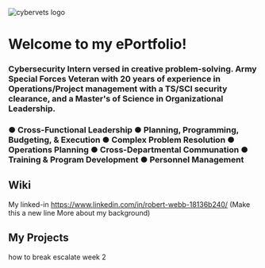 ![cybervets logo](https://user-images.githubusercontent.com/106774935/172203640-49ea8c2c-9eb7-40f9-8da7-c48298e96fd0.jpg)
# Welcome to my ePortfolio!
### Cybersecurity Intern versed in creative problem-solving. Army Special Forces Veteran with 20 years of experience in Operations/Project management with a TS/SCI security clearance, and a Master's of Science in Organizational Leadership.                                                                                             
### ● Cross-Functional Leadership ● Planning, Programming, Budgeting, & Execution          ● Complex Problem Resolution                                                      ● Operations Planning ● Cross-Departmental Communation ● Training & Program Development ● Personnel Management
## Wiki 
  My linked-in https://www.linkedin.com/in/robert-webb-18136b240/ 
  (Make this a new line     More about my background)
## My Projects 
  how to break escalate week 2
